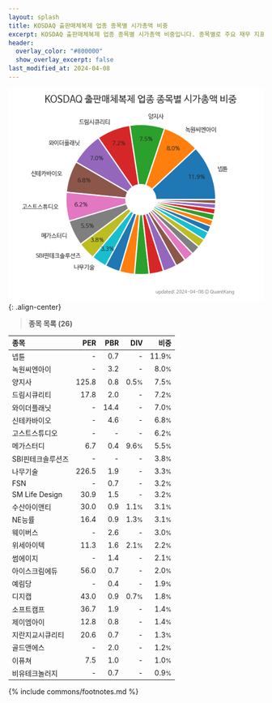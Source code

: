 ```yaml
---
layout: splash
title: KOSDAQ 출판매체복제 업종 종목별 시가총액 비중
excerpt: KOSDAQ 출판매체복제 업종 종목별 시가총액 비중입니다. 종목별로 주요 재무 지표를 함께 표시합니다.
header:
  overlay_color: "#800000"
  show_overlay_excerpt: false
last_modified_at: 2024-04-08
---
```



![KOSDAQ 출판매체복제 업종 종목별 시가총액 비중](/stats/sector/images/kosdaq_업종_출판매체복제_종목.png){: .align-center}


> **종목 목록 (26)**<a id="list"></a>

| **종목** | **PER** | **PBR** | **DIV** | **비중** |
| :------- | ------: | ------: | ------: | -------: |
| 넵튠 | - | 0.7 | - | 11.9<small>%</small> |
| 녹원씨엔아이 | - | 3.2 | - | 8.0<small>%</small> |
| 양지사 | 125.8 | 0.8 | 0.5<small>%</small> | 7.5<small>%</small> |
| 드림시큐리티 | 17.8 | 2.0 | - | 7.2<small>%</small> |
| 와이더플래닛 | - | 14.4 | - | 7.0<small>%</small> |
| 신테카바이오 | - | 4.6 | - | 6.8<small>%</small> |
| 고스트스튜디오 | - | - | - | 6.2<small>%</small> |
| 메가스터디 | 6.7 | 0.4 | 9.6<small>%</small> | 5.5<small>%</small> |
| SBI핀테크솔루션즈 | - | - | - | 3.8<small>%</small> |
| 나무기술 | 226.5 | 1.9 | - | 3.3<small>%</small> |
| FSN | - | 0.7 | - | 3.2<small>%</small> |
| SM Life Design | 30.9 | 1.5 | - | 3.2<small>%</small> |
| 수산아이앤티 | 30.0 | 0.9 | 1.1<small>%</small> | 3.1<small>%</small> |
| NE능률 | 16.4 | 0.9 | 1.3<small>%</small> | 3.1<small>%</small> |
| 웨이버스 | - | 2.6 | - | 3.0<small>%</small> |
| 위세아이텍 | 11.3 | 1.6 | 2.1<small>%</small> | 2.2<small>%</small> |
| 썸에이지 | - | 1.4 | - | 2.1<small>%</small> |
| 아이스크림에듀 | 56.0 | 0.7 | - | 2.0<small>%</small> |
| 예림당 | - | 0.4 | - | 1.9<small>%</small> |
| 디지캡 | 43.0 | 0.9 | 0.7<small>%</small> | 1.8<small>%</small> |
| 소프트캠프 | 36.7 | 1.9 | - | 1.4<small>%</small> |
| 제이엠아이 | 12.8 | 0.8 | - | 1.4<small>%</small> |
| 지란지교시큐리티 | 20.6 | 0.7 | - | 1.3<small>%</small> |
| 골드앤에스 | - | 2.0 | - | 1.2<small>%</small> |
| 이퓨쳐 | 7.5 | 1.0 | - | 1.0<small>%</small> |
| 비유테크놀러지 | - | 0.7 | - | 0.9<small>%</small> |

{% include commons/footnotes.md %}